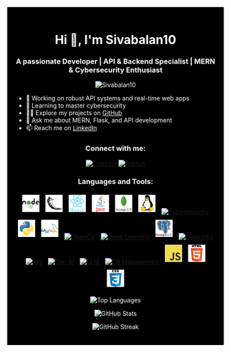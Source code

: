 <div style="background-color: #000; color: #fff; padding: 20px;">

<h1 align="center">Hi 👋, I'm Sivabalan10</h1>
<h3 align="center">A passionate Developer | API & Backend Specialist | MERN & Cybersecurity Enthusiast</h3>

<p align="center">
  <img src="https://komarev.com/ghpvc/?username=Sivabalan10&label=Profile%20views&color=0e75b6&style=flat" alt="Sivabalan10" />
</p>

<ul>
  <li>🔭 Working on robust API systems and real-time web apps</li>
  <li>🌱 Learning to master cybersecurity</li>
  <li>👨‍💻 Explore my projects on <a href="https://github.com/Sivabalan10" style="color: #fff;">GitHub</a></li>
  <li>💬 Ask me about MERN, Flask, and API development</li>
  <li>📫 Reach me on <a href="https://in.linkedin.com/in/sivabalan10" style="color: #fff;">LinkedIn</a></li>
</ul>

<h3 align="center">Connect with me:</h3>
<p align="center">
  <a href="https://in.linkedin.com/in/sivabalan10" target="_blank">
    <img src="https://raw.githubusercontent.com/rahuldkjain/github-profile-readme-generator/master/src/images/icons/Social/linked-in-alt.svg" alt="LinkedIn" height="30" />
  </a>
  <a href="https://github.com/Sivabalan10" target="_blank">
    <img src="https://img.shields.io/badge/GitHub-Sivabalan10-181717?style=flat-square&logo=github" alt="GitHub" height="30" />
  </a>
</p>

<h3 align="center">Languages and Tools:</h3>
<p align="center">
  <a href="#"><img src="https://raw.githubusercontent.com/devicons/devicon/master/icons/nodejs/nodejs-original-wordmark.svg" title="Node.js" alt="Node.js" width="40" style="margin: 5px;" /></a>
  <a href="#"><img src="https://raw.githubusercontent.com/devicons/devicon/master/icons/flask/flask-original.svg" title="Flask" alt="Flask" width="40" style="margin: 5px;" /></a>
  <a href="#"><img src="https://raw.githubusercontent.com/devicons/devicon/master/icons/react/react-original-wordmark.svg" title="React" alt="React" width="40" style="margin: 5px;" /></a>
  <a href="#"><img src="https://raw.githubusercontent.com/devicons/devicon/master/icons/java/java-original-wordmark.svg" title="Java" alt="Java" width="40" style="margin: 5px;" /></a>
  <a href="#"><img src="https://raw.githubusercontent.com/devicons/devicon/master/icons/mongodb/mongodb-original-wordmark.svg" title="MongoDB" alt="MongoDB" width="40" style="margin: 5px;" /></a>
  <a href="#"><img src="https://raw.githubusercontent.com/devicons/devicon/master/icons/linux/linux-original.svg" title="Linux" alt="Linux" width="40" style="margin: 5px;" /></a>
  <a href="#"><img src="https://img.icons8.com/fluency-systems-filled/48/ffffff/security-checked.png" title="Cybersecurity" alt="Cybersecurity" width="40" style="margin: 5px;" /></a>
  <a href="#"><img src="https://raw.githubusercontent.com/devicons/devicon/master/icons/python/python-original.svg" title="Python" alt="Python" width="40" style="margin: 5px;" /></a>
  <a href="#"><img src="https://raw.githubusercontent.com/devicons/devicon/master/icons/mysql/mysql-original-wordmark.svg" title="SQL" alt="SQL" width="40" style="margin: 5px;" /></a>
  <a href="#"><img src="https://www.vectorlogo.zone/logos/opencv/opencv-icon.svg" title="OpenCV" alt="OpenCV" width="40" style="margin: 5px;" /></a>
  <a href="#"><img src="https://www.vectorlogo.zone/logos/tensorflow/tensorflow-icon.svg" title="Deep Learning" alt="Deep Learning" width="40" style="margin: 5px;" /></a>
  <a href="#"><img src="https://raw.githubusercontent.com/devicons/devicon/master/icons/postgresql/postgresql-original-wordmark.svg" title="PostgreSQL" alt="PostgreSQL" width="40" style="margin: 5px;" /></a>
  <a href="#"><img src="https://img.icons8.com/ios-filled/50/ffffff/network.png" title="Networks" alt="Networks" width="40" style="margin: 5px;" /></a>
  <a href="#"><img src="https://img.icons8.com/ios-filled/50/ffffff/api-settings.png" title="API" alt="API" width="40" style="margin: 5px;" /></a>
  <a href="#"><img src="https://img.icons8.com/ios-filled/50/ffffff/ai.png" title="Gen AI" alt="Gen AI" width="40" style="margin: 5px;" /></a>
  <a href="#"><img src="https://img.icons8.com/ios-filled/50/ffffff/chat.png" title="LLM" alt="LLM" width="40" style="margin: 5px;" /></a>
  <a href="#"><img src="https://img.icons8.com/ios-filled/50/ffffff/database.png" title="DB Management" alt="DB Management" width="40" style="margin: 5px;" /></a>
  <a href="#"><img src="https://raw.githubusercontent.com/devicons/devicon/master/icons/javascript/javascript-original.svg" title="JavaScript" alt="JavaScript" width="40" style="margin: 5px;" /></a>
  <a href="#"><img src="https://raw.githubusercontent.com/devicons/devicon/master/icons/html5/html5-original-wordmark.svg" title="HTML5" alt="HTML5" width="40" style="margin: 5px;" /></a>
  <a href="#"><img src="https://raw.githubusercontent.com/devicons/devicon/master/icons/css3/css3-original-wordmark.svg" title="CSS3" alt="CSS3" width="40" style="margin: 5px;" /></a>
</p>

<p align="center">
  <img src="https://github-readme-stats.vercel.app/api/top-langs?username=Sivabalan10&show_icons=true&locale=en&layout=compact" alt="Top Languages" />
</p>
<p align="center">
  <img src="https://github-readme-stats.vercel.app/api?username=Sivabalan10&show_icons=true&locale=en" alt="GitHub Stats" />
</p>
<p align="center">
  <img src="https://github-readme-streak-stats.herokuapp.com/?user=sivabalan10" alt="GitHub Streak" />
</p>

</div>
